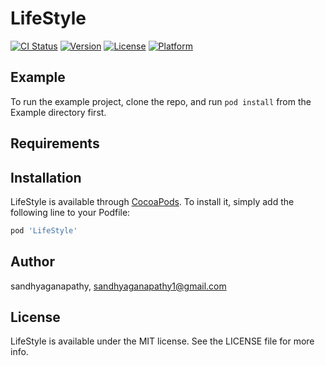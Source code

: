 # LifeStyle

[![CI Status](https://img.shields.io/travis/sandhyaganapathy/LifeStyle.svg?style=flat)](https://travis-ci.org/sandhyaganapathy/LifeStyle)
[![Version](https://img.shields.io/cocoapods/v/LifeStyle.svg?style=flat)](https://cocoapods.org/pods/LifeStyle)
[![License](https://img.shields.io/cocoapods/l/LifeStyle.svg?style=flat)](https://cocoapods.org/pods/LifeStyle)
[![Platform](https://img.shields.io/cocoapods/p/LifeStyle.svg?style=flat)](https://cocoapods.org/pods/LifeStyle)

## Example

To run the example project, clone the repo, and run `pod install` from the Example directory first.

## Requirements

## Installation

LifeStyle is available through [CocoaPods](https://cocoapods.org). To install
it, simply add the following line to your Podfile:

```ruby
pod 'LifeStyle'
```

## Author

sandhyaganapathy, sandhyaganapathy1@gmail.com

## License

LifeStyle is available under the MIT license. See the LICENSE file for more info.
